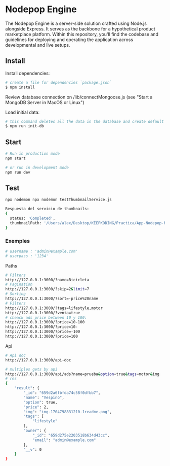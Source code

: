 # Nodepop Engine

The Nodepop Engine is a server-side solution crafted using Node.js alongside Express. It serves as the backbone for a hypothetical product marketplace platform. Within this repository, you'll find the codebase and guidelines for deploying and operating the application across developmental and live setups.

## Install
Install dependencies:
```sh
# create a file for dependencies `package.json`
$ npm install
```

Review database connection on /lib/connectMongoose.js (see "Start a MongoDB Server in MacOS or Linux")

Load initial data:
```sh
# this command deletes all the data in the database and create default data
$ npm run init-db
```

## Start

```sh
# Run in production mode
npm start

# or run in development mode
npm run dev 
```

## Test

```sh
npx nodemon npx nodemon testThumbnailService.js

Respuesta del servicio de thumbnails: 
{
  status: 'Completed',
  thumbnailPath: '/Users/alex/Desktop/KEEPKODING/Practica/App-Nodepop-backend/public/img/thumbnails/test_thumbnail6.png'
}
```



### Exemples


```sh
# username : 'admin@example.com'
# userpass : '1234'
```

Paths
```sh
# Filters
http://127.0.0.1:3000/?name=Bicicleta
# Pagination
http://127.0.0.1:3000/?skip=2&limit=7
# Sorting
http://127.0.0.1:3000/?sort=-price%20name
# Filters
http://127.0.0.1:3000/?tags=lifestyle,motor
http://127.0.0.1:3000/?venta=true
# cheack ads price between 10 y 100:
http://127.0.0.1:3000/?price=10-100
http://127.0.0.1:3000/?price=10-
http://127.0.0.1:3000/?price=-100
http://127.0.0.1:3000/?price=100

```

Api

```sh
# Api doc
http://127.0.0.1:3000/api-doc

# multiples gets by api
http://127.0.0.1:3000/api/ads?name=prueba&option=true&tags=motor&img
# res
{
    "result": {
        "_id": "659d2a6fbfda74c58f0dfbb7",
        "name": "Vespino",
        "option": true,
        "price": 2,
        "img": "img-1704798831210-1readme.png",
        "tags": [
            "lifestyle"
        ],
        "owner": {
            "_id": "659d275e2203518b634d43cc",
            "email": "admin@example.com"
        },
        "__v": 0
    }
}

